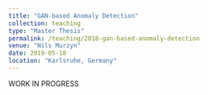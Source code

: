 ```yaml
---
title: "GAN-based Anomaly Detection"
collection: teaching
type: "Master Thesis"
permalink: /teaching/2018-gan-based-anomaly-detection
venue: "Nils Murzyn"
date: 2019-05-10
location: "Karlsruhe, Germany"
---
```


WORK IN PROGRESS
